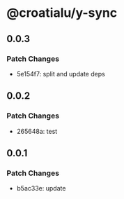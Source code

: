 # @croatialu/y-sync

## 0.0.3

### Patch Changes

- 5e154f7: split and update deps

## 0.0.2

### Patch Changes

- 265648a: test

## 0.0.1

### Patch Changes

- b5ac33e: update
